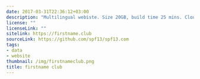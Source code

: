 ```yaml
---
date: 2017-03-31T22:36:12+03:00
description: "Multilingual webiste. Size 20GB, build time 25 mins. Cloudflare, s3, bootstrap 4"
license: ""
licenseLink: ""
sitelink: https://firstname.club
sourceLink: https://github.com/spf13/spf13.com
tags:
- data
- website
thumbnail: /img/firstnameclub.png
title: firstname club
---
```

